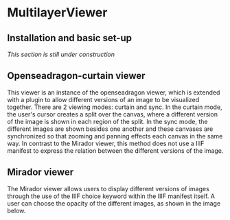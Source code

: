 # MultilayerViewer

## Installation and basic set-up
*This section is still under construction*

## Openseadragon-curtain viewer
This viewer is an instance of the openseadragon viewer, which is extended with a plugin to allow different versions of an image to be visualized together. There are 2 viewing modes: curtain and sync. In the curtain mode, the user's cursor creates a split over the canvas, where a different version of the image is shown in each region of the split. In the sync mode, the different images are shown besides one another and these canvases are synchronized so that zooming and panning effects each canvas in the same way. In contrast to the Mirador viewer, this method does not use a IIIF manifest to express the relation between the different versions of the image.

## Mirador viewer

The Mirador viewer allows users to display different versions of images through the use of the IIIF choice keyword within the IIIF manifest itself. A user can choose the opacity of the different images, as shown in the image below.
